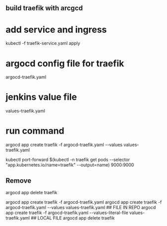 ## build traefik with arcgcd
# add service and ingress
kubectl -f traefik-service.yaml apply

# argocd config file for traefik
argocd-traefik.yaml

# jenkins value file
values-traefik.yaml

# run command
argocd app create traefik -f argocd-traefik.yaml --values values-traefik.yaml



kubectl port-forward $(kubectl -n traefik get pods --selector "app.kubernetes.io/name=traefik" --output=name) 9000:9000


## Remove
argocd app delete traefik


argocd app create traefik -f argocd-traefik.yaml
argocd app create traefik -f argocd-traefik.yaml --values values-traefik.yaml ## FILE IN REPO
argocd app create traefik -f argocd-traefik.yaml --values-literal-file values-traefik.yaml ## LOCAL FILE
argocd app delete traefik
